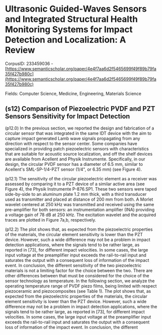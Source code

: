 # Ultrasonic Guided-Waves Sensors and Integrated Structural Health Monitoring Systems for Impact Detection and Localization: A Review

CorpusID: 233459036 - [https://www.semanticscholar.org/paper/4e4f7aa6d2f5465699f49f89b79fa35f427b980c](https://www.semanticscholar.org/paper/4e4f7aa6d2f5465699f49f89b79fa35f427b980c)

Fields: Computer Science, Medicine, Engineering, Materials Science

## (s12) Comparison of Piezoelectric PVDF and PZT Sensors Sensitivity for Impact Detection
(p12.0) In the previous section, we reported the design and fabrication of a circular sensor that was integrated in the same IDT device with the aim to capture impact generated Lamb wave signals propagating from any direction with respect to the sensor center. Some companies have specialized in providing patch piezoelectric sensors with characteristics that are suitable for acoustic source localization, and off the shelf devices are available from Acellent and Physik Instrumente. Specifically, in our design, the circular PVDF sensor has a diameter of 6.5 mm, similar to Acellent's SML-SP-1/4-PZT sensor (1/4", or 6.35 mm) (see Figure 4).

(p12.1) The sensitivity of the circular piezoelectric element as a receiver was assessed by comparing it to a PZT device of a similar active area (see Figure 4), the Physik Instrumente P-876.SP1. These two sensors were taped side-by-side to an aluminum plate 1.2 mm thick, with a third transducer used as transmitter and placed at distance of 200 mm from both. A Morlet wavelet centered at 250 kHz was transmitted and received using the same pre-amplifier for both sensors: an instrumentation amplifier (INA) providing a voltage gain of 78 dB at 250 kHz. The excitation wavelet and the acquired traces are plotted in Figure 7a,b, respectively.

(p12.2) The plot shows that, as expected from the piezoelectric properties of the materials, the circular element sensitivity is lower than the PZT device. However, such a wide difference may not be a problem in impact detection applications, where the signals tend to be rather large, as reported in [73], for different impact velocities. In some cases, the large input voltage at the preamplifier input exceeds the rail-to-rail input and saturates the output with a consequent loss of information of the impact event. In conclusion, the different sensitivity of the two piezoelectric materials is not a limiting factor for the choice between the two. There are other differences between that must be considered for the choice of the sensor technology as temperature. In the following section, we analyze the operating temperature range of PVDF piezo films, being limited with respect piezoceramic and piezocomposites (see Table 1). The plot shows that, as expected from the piezoelectric properties of the materials, the circular element sensitivity is lower than the PZT device. However, such a wide difference may not be a problem in impact detection applications, where the signals tend to be rather large, as reported in [73], for different impact velocities. In some cases, the large input voltage at the preamplifier input exceeds the rail-to-rail input and saturates the output with a consequent loss of information of the impact event. In conclusion, the different 
